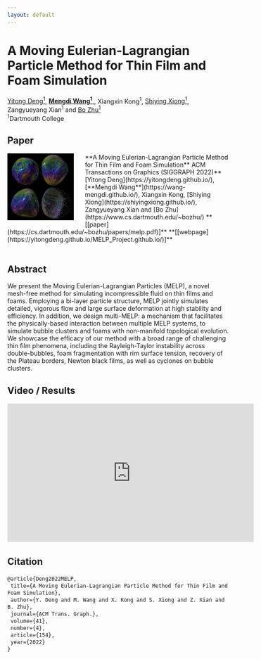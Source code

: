 ```yaml
---
layout: default
---
```


# A Moving Eulerian-Lagrangian Particle Method for Thin Film and Foam Simulation


[Yitong Deng<sup>1</sup>](https://yitongdeng.github.io/), [**Mengdi Wang<sup>1</sup>** ](https://wang-mengdi.github.io/), Xiangxin Kong<sup>1</sup>, [Shiying Xiong<sup>1</sup>](https://shiyingxiong.github.io/), Zangyueyang Xian<sup>1</sup> and [Bo Zhu<sup>1</sup>](https://www.cs.dartmouth.edu/~bozhu/)  
<sup>1</sup>Dartmouth College

## Paper
<img src="./resources/melp_square_thumbnail.png" align="left" width="30%" style="margin: 0% 5% 2.5% 0%">
**A Moving Eulerian-Lagrangian Particle Method for Thin Film and Foam Simulation**  
ACM Transactions on Graphics (SIGGRAPH 2022)**
[Yitong Deng](https://yitongdeng.github.io/), [**Mengdi Wang**](https://wang-mengdi.github.io/), Xiangxin Kong, [Shiying Xiong](https://shiyingxiong.github.io/), Zangyueyang Xian and [Bo Zhu](https://www.cs.dartmouth.edu/~bozhu/)  
**[[paper](https://cs.dartmouth.edu/~bozhu/papers/melp.pdf)]**  **[[webpage](https://yitongdeng.github.io/MELP_Project.github.io/)]**
<br />
<br />

## Abstract

We present the Moving Eulerian-Lagrangian Particles (MELP), a novel mesh-free method for simulating incompressible fluid on thin films and foams. Employing a bi-layer particle structure, MELP jointly simulates detailed, vigorous flow and large surface deformation at high stability and efficiency. In addition, we design multi-MELP: a mechanism that facilitates the physically-based interaction between multiple MELP systems, to simulate bubble clusters and foams with non-manifold topological evolution. We showcase the efficacy of our method with a broad range of challenging thin film phenomena, including the Rayleigh-Taylor instability across double-bubbles, foam fragmentation with rim surface tension, recovery of the Plateau borders, Newton black films, as well as cyclones on bubble clusters.

## Video / Results

<iframe width="560" height="315" src="https://youtu.be/xW-G7hm6SWQ" title="YouTube video player" frameborder="0" allow="accelerometer; autoplay; clipboard-write; encrypted-media; gyroscope; picture-in-picture" allowfullscreen></iframe>

## Citation
```
@article{Deng2022MELP,
 title={A Moving Eulerian-Lagrangian Particle Method for Thin Film and Foam Simulation},
 author={Y. Deng and M. Wang and X. Kong and S. Xiong and Z. Xian and B. Zhu},
 journal={ACM Trans. Graph.},
 volume={41},
 number={4},
 article={154},
 year={2022}
} 
```
